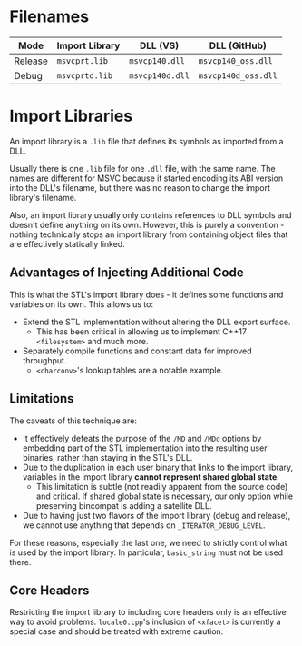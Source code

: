 <!-- Copyright (c) Microsoft Corporation. -->
<!-- SPDX-License-Identifier: Apache-2.0 WITH LLVM-exception -->

# Filenames

Mode    | Import Library | DLL (VS)        | DLL (GitHub)        |
--------|----------------|-----------------|---------------------|
Release | `msvcprt.lib`  | `msvcp140.dll`  | `msvcp140_oss.dll`  |
Debug   | `msvcprtd.lib` | `msvcp140d.dll` | `msvcp140d_oss.dll` |

# Import Libraries

An import library is a `.lib` file that defines its symbols as imported from a DLL.

Usually there is one `.lib` file for one `.dll` file, with the same name.
The names are different for MSVC because it started encoding its ABI version into the DLL's filename,
but there was no reason to change the import library's filename.

Also, an import library usually only contains references to DLL symbols and doesn't define anything on its own.
However, this is purely a convention - nothing technically stops an import library
from containing object files that are effectively statically linked.

## Advantages of Injecting Additional Code

This is what the STL's import library does - it defines some functions and variables on its own.
This allows us to:

* Extend the STL implementation without altering the DLL export surface.
  + This has been critical in allowing us to implement C++17 `<filesystem>` and much more.
* Separately compile functions and constant data for improved throughput.
  + `<charconv>`'s lookup tables are a notable example.

## Limitations

The caveats of this technique are:

* It effectively defeats the purpose of the `/MD` and `/MDd` options by embedding part of
  the STL implementation into the resulting user binaries, rather than staying in the STL's DLL.
* Due to the duplication in each user binary that links to the import library,
  variables in the import library **cannot represent shared global state**.
  + This limitation is subtle (not readily apparent from the source code) and critical.
    If shared global state is necessary, our only option while preserving bincompat is adding a satellite DLL.
* Due to having just two flavors of the import library (debug and release),
  we cannot use anything that depends on `_ITERATOR_DEBUG_LEVEL`.

For these reasons, especially the last one, we need to strictly control what is used by the import library.
In particular, `basic_string` must not be used there.

## Core Headers

Restricting the import library to including core headers only is an effective way to avoid problems.
`locale0.cpp`'s inclusion of `<xfacet>` is currently a special case and should be treated with extreme caution.
